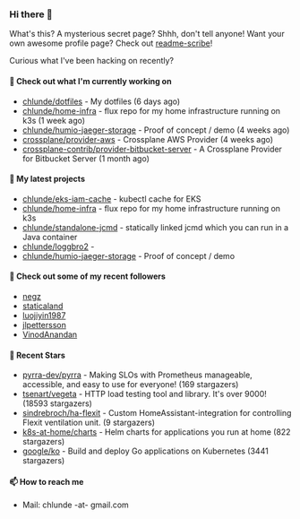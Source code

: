 ### Hi there 👋

What's this? A mysterious secret page? Shhh, don't tell anyone!
Want your own awesome profile page? Check out [readme-scribe](https://github.com/muesli/readme-scribe)!

Curious what I've been hacking on recently?

#### 👷 Check out what I'm currently working on

- [chlunde/dotfiles](https://github.com/chlunde/dotfiles) - My dotfiles (6 days ago)
- [chlunde/home-infra](https://github.com/chlunde/home-infra) - flux repo for my home infrastructure running on k3s  (1 week ago)
- [chlunde/humio-jaeger-storage](https://github.com/chlunde/humio-jaeger-storage) - Proof of concept / demo (4 weeks ago)
- [crossplane/provider-aws](https://github.com/crossplane/provider-aws) - Crossplane AWS Provider (4 weeks ago)
- [crossplane-contrib/provider-bitbucket-server](https://github.com/crossplane-contrib/provider-bitbucket-server) - A Crossplane Provider for Bitbucket Server (1 month ago)

#### 🌱 My latest projects

- [chlunde/eks-iam-cache](https://github.com/chlunde/eks-iam-cache) - kubectl cache for EKS
- [chlunde/home-infra](https://github.com/chlunde/home-infra) - flux repo for my home infrastructure running on k3s 
- [chlunde/standalone-jcmd](https://github.com/chlunde/standalone-jcmd) - statically linked jcmd which you can run in a Java container
- [chlunde/loggbro2](https://github.com/chlunde/loggbro2) - 
- [chlunde/humio-jaeger-storage](https://github.com/chlunde/humio-jaeger-storage) - Proof of concept / demo



#### 👯 Check out some of my recent followers

- [negz](https://github.com/negz)
- [staticaland](https://github.com/staticaland)
- [luojiyin1987](https://github.com/luojiyin1987)
- [jlpettersson](https://github.com/jlpettersson)
- [VinodAnandan](https://github.com/VinodAnandan)

#### 🌟 Recent Stars

- [pyrra-dev/pyrra](https://github.com/pyrra-dev/pyrra) - Making SLOs with Prometheus manageable, accessible, and easy to use for everyone! (169 stargazers)
- [tsenart/vegeta](https://github.com/tsenart/vegeta) - HTTP load testing tool and library. It&#39;s over 9000! (18593 stargazers)
- [sindrebroch/ha-flexit](https://github.com/sindrebroch/ha-flexit) - Custom HomeAssistant-integration for controlling Flexit ventilation unit. (9 stargazers)
- [k8s-at-home/charts](https://github.com/k8s-at-home/charts) - Helm charts for applications you run at home (822 stargazers)
- [google/ko](https://github.com/google/ko) - Build and deploy Go applications on Kubernetes (3441 stargazers)

#### 📫 How to reach me

- Mail: chlunde -at- gmail.com
